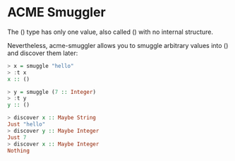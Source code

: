 ACME Smuggler
=============

The () type has only one value, also called () with no
internal structure.

Nevertheless, acme-smuggler allows you to smuggle
arbitrary values into () and discover them later:

```haskell
> x = smuggle "hello"
> :t x
x :: ()

> y = smuggle (7 :: Integer)
> :t y
y :: ()

> discover x :: Maybe String
Just "hello"
> discover y :: Maybe Integer
Just 7
> discover x :: Maybe Integer
Nothing
```

